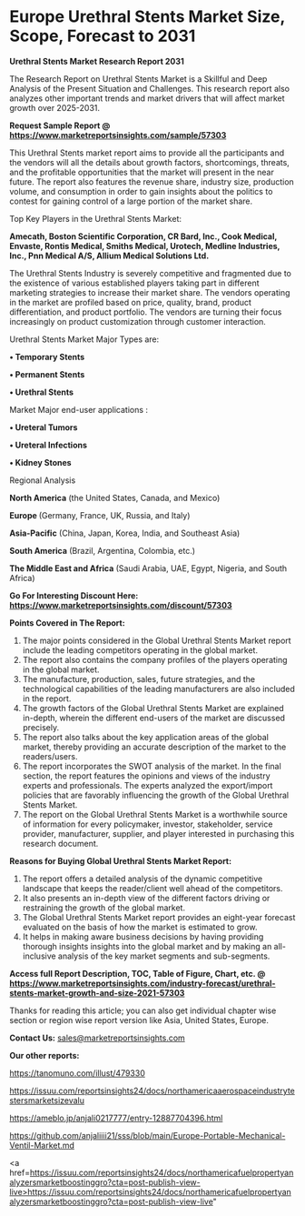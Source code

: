 # Europe Urethral Stents Market Size, Scope, Forecast to 2031

<strong>Urethral Stents Market Research Report 2031</strong>

The Research Report on Urethral Stents Market is a Skillful and Deep Analysis of the Present Situation and Challenges. This research report also analyzes other important trends and market drivers that will affect market growth over 2025-2031.

<strong>Request Sample Report @ <a href=https://www.marketreportsinsights.com/sample/57303>https://www.marketreportsinsights.com/sample/57303</a></strong>

This Urethral Stents market report aims to provide all the participants and the vendors will all the details about growth factors, shortcomings, threats, and the profitable opportunities that the market will present in the near future. The report also features the revenue share, industry size, production volume, and consumption in order to gain insights about the politics to contest for gaining control of a large portion of the market share.

Top Key Players in the Urethral Stents Market:

<strong>Amecath, Boston Scientific Corporation, CR Bard, Inc., Cook Medical, Envaste, Rontis Medical, Smiths Medical, Urotech, Medline Industries, Inc., Pnn Medical A/S, Allium Medical Solutions Ltd.</strong>

The Urethral Stents Industry is severely competitive and fragmented due to the existence of various established players taking part in different marketing strategies to increase their market share. The vendors operating in the market are profiled based on price, quality, brand, product differentiation, and product portfolio. The vendors are turning their focus increasingly on product customization through customer interaction.

Urethral Stents Market Major Types are:

<strong>• Temporary Stents

• Permanent Stents

• Urethral Stents</strong>

Market Major end-user applications :

<strong>• Ureteral Tumors

• Ureteral Infections

• Kidney Stones</strong>

Regional Analysis

</u><strong><b>North America</b></strong> (the United States, Canada, and Mexico)

<strong><b>Europe </b></strong>(Germany, France, UK, Russia, and Italy)

<strong><b>Asia-Pacific</b></strong> (China, Japan, Korea, India, and Southeast Asia)

<strong><b>South America</b></strong> (Brazil, Argentina, Colombia, etc.)

<strong><b>The Middle East and Africa</b></strong> (Saudi Arabia, UAE, Egypt, Nigeria, and South Africa)

<strong>Go For Interesting Discount Here: <a href=https://www.marketreportsinsights.com/discount/57303>https://www.marketreportsinsights.com/discount/57303</a></strong>

<strong>Points Covered in The Report:</strong>
<ol>
  <li>The major points considered in the Global Urethral Stents Market report include the leading competitors operating in the global market.</li>
  <li>The report also contains the company profiles of the players operating in the global market.</li>
  <li>The manufacture, production, sales, future strategies, and the technological capabilities of the leading manufacturers are also included in the report.</li>
  <li>The growth factors of the Global Urethral Stents Market are explained in-depth, wherein the different end-users of the market are discussed precisely.</li>
  <li>The report also talks about the key application areas of the global market, thereby providing an accurate description of the market to the readers/users.</li>
  <li>The report incorporates the SWOT analysis of the market. In the final section, the report features the opinions and views of the industry experts and professionals. The experts analyzed the export/import policies that are favorably influencing the growth of the Global Urethral Stents Market.</li>
  <li>The report on the Global Urethral Stents Market is a worthwhile source of information for every policymaker, investor, stakeholder, service provider, manufacturer, supplier, and player interested in purchasing this research document.</li>
</ol>
<strong>Reasons for Buying Global Urethral Stents Market Report:</strong>

<ol>
  <li>The report offers a detailed analysis of the dynamic competitive landscape that keeps the reader/client well ahead of the competitors.</li>
  <li>It also presents an in-depth view of the different factors driving or restraining the growth of the global market.</li>
  <li>The Global Urethral Stents Market report provides an eight-year forecast evaluated on the basis of how the market is estimated to grow.</li>
  <li>It helps in making aware business decisions by having providing thorough insights insights into the global market and by making an all-inclusive analysis of the key market segments and sub-segments.</li>
</ol>
<strong>Access full Report Description, TOC, Table of Figure, Chart, etc. @ <a href=https://www.marketreportsinsights.com/industry-forecast/urethral-stents-market-growth-and-size-2021-57303>https://www.marketreportsinsights.com/industry-forecast/urethral-stents-market-growth-and-size-2021-57303</a></strong>


Thanks for reading this article; you can also get individual chapter wise section or region wise report version like Asia, United States, Europe.

<strong>Contact Us:</strong>
sales@marketreportsinsights.com

<strong>Our other reports:</strong>

<a href=https://tanomuno.com/illust/479330>https://tanomuno.com/illust/479330</a>

<a href=https://issuu.com/reportsinsights24/docs/northamericaaerospaceindustrytestersmarketsizevalu>https://issuu.com/reportsinsights24/docs/northamericaaerospaceindustrytestersmarketsizevalu</a>

<a href=https://ameblo.jp/anjali0217777/entry-12887704396.html>https://ameblo.jp/anjali0217777/entry-12887704396.html</a>

<a href=https://github.com/anjaliiii21/sss/blob/main/Europe-Portable-Mechanical-Ventil-Market.md>https://github.com/anjaliiii21/sss/blob/main/Europe-Portable-Mechanical-Ventil-Market.md</a>

<a href=https://issuu.com/reportsinsights24/docs/northamericafuelpropertyanalyzersmarketboostinggro?cta=post-publish-view-live>https://issuu.com/reportsinsights24/docs/northamericafuelpropertyanalyzersmarketboostinggro?cta=post-publish-view-live</a>"

